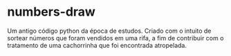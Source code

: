 # numbers-draw
Um antigo código python da época de estudos. Criado com o intuito de sortear números que foram vendidos em uma rifa, a fim de contribuir com o tratamento de uma cachorrinha que foi encontrada atropelada.
